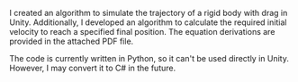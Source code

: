 I created an algorithm to simulate the trajectory of a rigid body with drag in Unity.
Additionally, I developed an algorithm to calculate the required initial velocity to reach a specified final position.
The equation derivations are provided in the attached PDF file.

The code is currently written in Python, so it can't be used directly in Unity. However, I may convert it to C# in the future.
